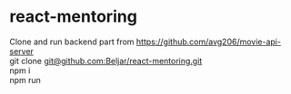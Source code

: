 # react-mentoring
Clone and run backend part from https://github.com/avg206/movie-api-server  
git clone [git@github.com:Beljar/react-mentoring.git ](https://github.com/Beljar/react-mentoring.git)  
npm i  
npm run  
